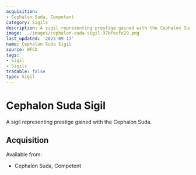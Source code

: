 ```yaml
---
acquisition:
- Cephalon Suda, Competent
category: Sigils
description: A sigil representing prestige gained with the Cephalon Suda.
image: ../images/cephalon-suda-sigil-37bfecfe29.png
last_updated: '2025-09-17'
name: Cephalon Suda Sigil
source: WFCD
tags:
- Sigil
- Sigils
tradable: false
type: Sigil
---
```


# Cephalon Suda Sigil

A sigil representing prestige gained with the Cephalon Suda.

## Acquisition

Available from:
- Cephalon Suda, Competent

